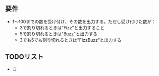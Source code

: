 ## 要件
* 1～100までの数を受け付け、その数を出力する。ただし受け付けた数が：
  * 3で割り切れるときは"Fizz"と出力すること
  * 5で割り切れるときは"Buzz"と出力する
  * 3でも5でも割り切れるときは"FizzBuzz"と出力する

## TODOリスト
* [ ] 